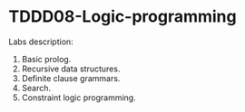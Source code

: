 # TDDD08-Logic-programming

Labs description:

1. Basic prolog.
2. Recursive data structures.
3. Definite clause grammars.
4. Search.
5. Constraint logic programming.

